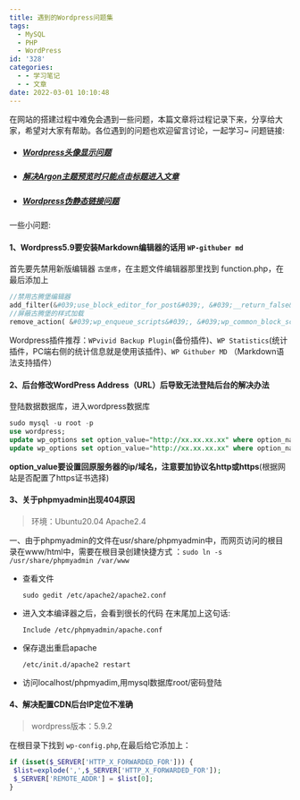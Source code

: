 ```yaml
---
title: 遇到的Wordpress问题集
tags:
  - MySQL
  - PHP
  - WordPress
id: '328'
categories:
  - - 学习笔记
  - - 文章
date: 2022-03-01 10:10:48
---
```


在网站的搭建过程中难免会遇到一些问题，本篇文章将过程记录下来，分享给大家，希望对大家有帮助。各位遇到的问题也欢迎留言讨论，一起学习~ 问题链接:

*   ##### [Wordpress头像显示问题](https://wangwangyz.site/archives/837)
    
*   ##### [解决Argon主题预览时只能点击标题进入文章](https://wangwangyz.site/archives/835)
    
*   ##### [Wordpress伪静态链接问题](https://wangwangyz.site/archives/919)
    
<!-- more -->
一些小问题:

#### 1、Wordpress5.9要安装Markdown编辑器的话用 `WP-githuber md`

首先要先禁用新版编辑器 `古堡疼`，在主题文件编辑器那里找到 function.php，在最后添加上

```php
//禁用古腾堡编辑器
add_filter(&#039;use_block_editor_for_post&#039;, &#039;__return_false&#039;);
//屏蔽古腾堡的样式加载
remove_action( &#039;wp_enqueue_scripts&#039;, &#039;wp_common_block_scripts_and_styles&#039; );
```

Wordpress插件推荐：`WPvivid Backup Plugin`(备份插件)、`WP Statistics`(统计插件，PC端右侧的统计信息就是使用该插件)、`WP Githuber MD` （Markdown语法支持插件）

#### 2、后台修改WordPress Address（URL）后导致无法登陆后台的解决办法

登陆数据数据库，进入wordpress数据库

```sql
sudo mysql -u root -p
use wordpress;
update wp_options set option_value="http://xx.xx.xx.xx" where option_name="siteurl";
update wp_options set option_value="http://xx.xx.xx.xx" where option_name="home";
```

**option\_value要设置回原服务器的ip/域名，注意要加协议名http或https**(根据网站是否配置了https证书选择)

#### 3、关于phpmyadmin出现404原因

> 环境：Ubuntu20.04 Apache2.4

一、由于phpmyadmin的文件在usr/share/phpmyadmin中，而网页访问的根目录在www/html中，需要在根目录创建快捷方式 ：`sudo ln -s /usr/share/phpmyadmin /var/www`

*   查看文件
    
    ```
    sudo gedit /etc/apache2/apache2.conf
    ```
    
*   进入文本编译器之后，会看到很长的代码 在末尾加上这句话:
    
    ```
    Include /etc/phpmyadmin/apache.conf
    ```
    
*   保存退出重启apache
    
    ```
    /etc/init.d/apache2 restart
    ```
    
*   访问localhost/phpmyadim,用mysql数据库root/密码登陆
    

#### 4、解决配置CDN后台IP定位不准确

> wordpress版本：5.9.2

在根目录下找到 `wp-config.php`,在最后给它添加上：

```php
if (isset($_SERVER['HTTP_X_FORWARDED_FOR'])) {
 $list=explode(',',$_SERVER['HTTP_X_FORWARDED_FOR']);
 $_SERVER['REMOTE_ADDR'] = $list[0];
}
```
